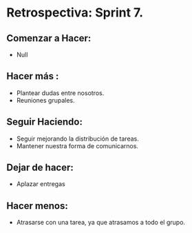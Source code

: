 # Retrospectiva: Sprint 7. 

## Comenzar a Hacer: 

* Null 

## Hacer más :

* Plantear dudas entre nosotros.
* Reuniones grupales.

## Seguir Haciendo:

* Seguir mejorando la distribución de tareas.
* Mantener nuestra forma de comunicarnos.

## Dejar de hacer: 

* Aplazar entregas

## Hacer menos: 

* Atrasarse con una tarea, ya que atrasamos a todo el grupo.